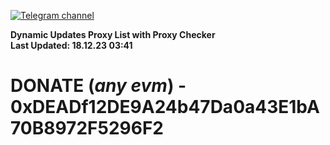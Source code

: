 [![Telegram channel](https://img.shields.io/endpoint?url=https://runkit.io/damiankrawczyk/telegram-badge/branches/master?url=https://t.me/n4z4v0d)](https://t.me/n4z4v0d) 

**Dynamic Updates Proxy List with Proxy Checker**  
**Last Updated: 18.12.23 03:41**

# DONATE (_any evm_) - 0xDEADf12DE9A24b47Da0a43E1bA70B8972F5296F2
